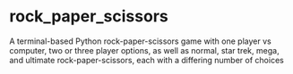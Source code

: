 # rock_paper_scissors
A terminal-based Python rock-paper-scissors game with one player vs computer, two or three player options, as well as normal, star trek, mega, and ultimate rock-paper-scissors, each with a differing number of choices
